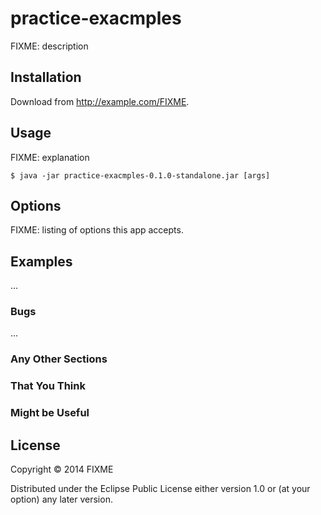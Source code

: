 # practice-exacmples

FIXME: description

## Installation

Download from http://example.com/FIXME.

## Usage

FIXME: explanation

    $ java -jar practice-exacmples-0.1.0-standalone.jar [args]

## Options

FIXME: listing of options this app accepts.

## Examples

...

### Bugs

...

### Any Other Sections
### That You Think
### Might be Useful

## License

Copyright © 2014 FIXME

Distributed under the Eclipse Public License either version 1.0 or (at
your option) any later version.

